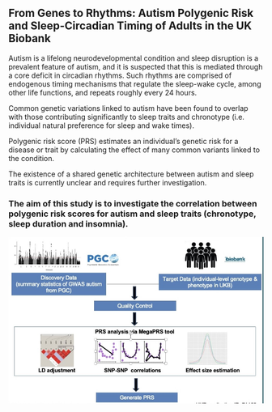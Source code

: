 ## From Genes to Rhythms: Autism Polygenic Risk and Sleep-Circadian Timing of Adults in the UK Biobank

Autism is a lifelong neurodevelopmental condition and sleep disruption is a prevalent feature of autism, and it is suspected that this is mediated through a core deficit in circadian rhythms. Such rhythms are comprised of endogenous timing mechanisms that regulate the sleep-wake cycle, among other life functions, and repeats roughly every 24 hours.


Common genetic variations linked to autism have been found to overlap with those contributing significantly to sleep traits and chronotype (i.e. individual natural preference for sleep and wake times).


Polygenic risk score (PRS) estimates an individual’s genetic risk for a disease or trait by calculating the effect of many common variants linked to the condition.


The existence of a shared genetic architecture between autism and sleep traits is currently unclear and requires further investigation.

### The aim of this study is to investigate the correlation between polygenic risk scores for autism and sleep traits (chronotype, sleep duration and insomnia).

![Caption](https://github.com/aungmyatphyogalway/Autism_Polygenic_Risk_Score/blob/main/Image%2010-09-2025%20at%2016.09.jpeg)







